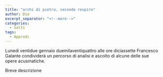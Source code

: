 ```yaml
---
title: "archi di pietra, secondo respiro"
author: Dio
excerpt_separator: "<!--more-->"
categories:
  - Salti
tags:
  - Approdi
---
```


Lunedi ventidue gennaio duemilaventiquattro alle ore diciassette Francesco Galante condividerà
un percorso di analisi e ascolto di alcune delle sue opere acusmatiche.

<!--more-->

Breve descrizione
